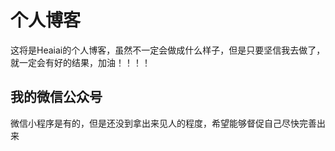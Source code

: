 # 个人博客

这将是Heaiai的个人博客，虽然不一定会做成什么样子，但是只要坚信我去做了，就一定会有好的结果，加油！！！！

## 我的微信公众号

微信小程序是有的，但是还没到拿出来见人的程度，希望能够督促自己尽快完善出来